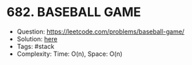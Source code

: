 # 682. BASEBALL GAME

* Question: https://leetcode.com/problems/baseball-game/ 
* Solution: [here](Solution.java) 
* Tags: #stack
* Complexity: Time: O(n), Space: O(n)
